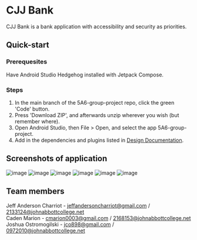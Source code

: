 # CJJ Bank
CJJ Bank is a bank application with accessibility and security as priorities. 
## Quick-start
### Prerequesites
Have Android Studio Hedgehog installed with Jetpack Compose.
### Steps
1) In the main branch of the 5A6-group-project repo, click the green 'Code' button.
2) Press 'Download ZIP', and afterwards unzip wherever you wish (but remember where).
3) Open Android Studio, then File > Open, and select the app 5A6-group-project.
4) Add in the dependencies and plugins listed in [Design Documentation](https://github.com/AppDevOrganization/5A6-group-project/wiki/Design-Documentation).
## Screenshots of application
![image](https://github.com/AppDevOrganization/5A6-group-project/assets/98402030/103bc7af-d210-401f-a277-56b41c2f8886)
![image](https://github.com/AppDevOrganization/5A6-group-project/assets/98402030/14ad90e5-c1ce-4118-a10b-fb1094211989)
![image](https://github.com/AppDevOrganization/5A6-group-project/assets/98402030/a9d39e30-6705-46c5-942e-5ec2ffc0412e)
![image](https://github.com/AppDevOrganization/5A6-group-project/assets/98402030/29ddba0d-465d-4d0b-ae3d-6998472b634b)
![image](https://github.com/AppDevOrganization/5A6-group-project/assets/98402030/6836fbf6-139b-4577-8d0d-94f5c7542a48)
![image](https://github.com/AppDevOrganization/5A6-group-project/assets/98402030/76b32300-fc99-466d-bf8a-e7b708c55eb6)
## Team members
Jeff Anderson Charriot - jeffandersoncharriot@gmail.com / 2133124@johnabbottcollege.net<br>
Caden Marion - cmarion0003@gmail.com / 2168153@johnabbottcollege.net<br>
Joshua Ostromogilski - jco898@gmail.com / 0972010@johnabbottcollege.net
